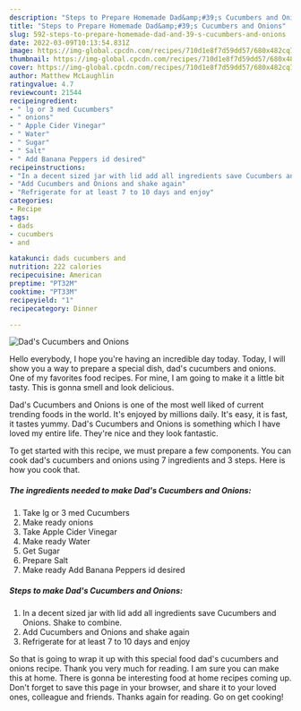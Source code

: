 ```yaml
---
description: "Steps to Prepare Homemade Dad&amp;#39;s Cucumbers and Onions"
title: "Steps to Prepare Homemade Dad&amp;#39;s Cucumbers and Onions"
slug: 592-steps-to-prepare-homemade-dad-and-39-s-cucumbers-and-onions
date: 2022-03-09T10:13:54.831Z
image: https://img-global.cpcdn.com/recipes/710d1e8f7d59dd57/680x482cq70/dads-cucumbers-and-onions-recipe-main-photo.jpg
thumbnail: https://img-global.cpcdn.com/recipes/710d1e8f7d59dd57/680x482cq70/dads-cucumbers-and-onions-recipe-main-photo.jpg
cover: https://img-global.cpcdn.com/recipes/710d1e8f7d59dd57/680x482cq70/dads-cucumbers-and-onions-recipe-main-photo.jpg
author: Matthew McLaughlin
ratingvalue: 4.7
reviewcount: 21544
recipeingredient:
- " lg or 3 med Cucumbers"
- " onions"
- " Apple Cider Vinegar"
- " Water"
- " Sugar"
- " Salt"
- " Add Banana Peppers id desired"
recipeinstructions:
- "In a decent sized jar with lid add all ingredients save Cucumbers and Onions. Shake to combine."
- "Add Cucumbers and Onions and shake again"
- "Refrigerate for at least 7 to 10 days and enjoy"
categories:
- Recipe
tags:
- dads
- cucumbers
- and

katakunci: dads cucumbers and 
nutrition: 222 calories
recipecuisine: American
preptime: "PT32M"
cooktime: "PT33M"
recipeyield: "1"
recipecategory: Dinner

---
```



![Dad&#39;s Cucumbers and Onions](https://img-global.cpcdn.com/recipes/710d1e8f7d59dd57/680x482cq70/dads-cucumbers-and-onions-recipe-main-photo.jpg)

Hello everybody, I hope you're having an incredible day today. Today, I will show you a way to prepare a special dish, dad&#39;s cucumbers and onions. One of my favorites food recipes. For mine, I am going to make it a little bit tasty. This is gonna smell and look delicious.



Dad&#39;s Cucumbers and Onions is one of the most well liked of current trending foods in the world. It's enjoyed by millions daily. It's easy, it is fast, it tastes yummy. Dad&#39;s Cucumbers and Onions is something which I have loved my entire life. They're nice and they look fantastic.


To get started with this recipe, we must prepare a few components. You can cook dad&#39;s cucumbers and onions using 7 ingredients and 3 steps. Here is how you cook that.

<!--inarticleads1-->

##### The ingredients needed to make Dad&#39;s Cucumbers and Onions:

1. Take  lg or 3 med Cucumbers
1. Make ready  onions
1. Take  Apple Cider Vinegar
1. Make ready  Water
1. Get  Sugar
1. Prepare  Salt
1. Make ready  Add Banana Peppers id desired




<!--inarticleads2-->

##### Steps to make Dad&#39;s Cucumbers and Onions:

1. In a decent sized jar with lid add all ingredients save Cucumbers and Onions. Shake to combine.
1. Add Cucumbers and Onions and shake again
1. Refrigerate for at least 7 to 10 days and enjoy




So that is going to wrap it up with this special food dad&#39;s cucumbers and onions recipe. Thank you very much for reading. I am sure you can make this at home. There is gonna be interesting food at home recipes coming up. Don't forget to save this page in your browser, and share it to your loved ones, colleague and friends. Thanks again for reading. Go on get cooking!
